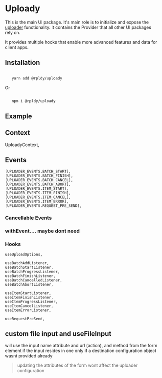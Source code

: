 # Uploady

This is the main UI package. It's main role is to initialize and expose the [uploader](../../uploader) functionality.
It contains the Provider that all other UI packages rely on.

It provides multiple hooks that enable more advanced features and data for client apps.


## Installation

```bash

   yarn add @rpldy/uploady 
```
>   

Or 

```bash

   npm i @rpldy/uploady 
```

## Example





## Context

UploadyContext,


## Events

	[UPLOADER_EVENTS.BATCH_START],
    [UPLOADER_EVENTS.BATCH_FINISH],
    [UPLOADER_EVENTS.BATCH_CANCEL],
    [UPLOADER_EVENTS.BATCH_ABORT],
    [UPLOADER_EVENTS.ITEM_START],
    [UPLOADER_EVENTS.ITEM_FINISH],
    [UPLOADER_EVENTS.ITEM_CANCEL],
    [UPLOADER_EVENTS.ITEM_ERROR],
    [UPLOADER_EVENTS.REQUEST_PRE_SEND],

### Cancellable Events


### withEvent.... maybe dont need

### Hooks

    useUploadOptions,
    
    useBatchAddListener,
    useBatchStartListener,
    useBatchProgressListener,
    useBatchFinishListener,
    useBatchCancelledListener,
    useBatchAbortListener,

    useItemStartListener,
    useItemFinishListener,
    useItemProgressListener,
    useItemCancelListener,
    useItemErrorListener,

    useRequestPreSend,
    
 ## custom file input and useFileInput

will use the input name attribute and url (action), and method from the form element if the input resides in one
only if a destination configuration object wasnt provided already
 
 > updating the attributes of the form wont affect the uploader configuration
 